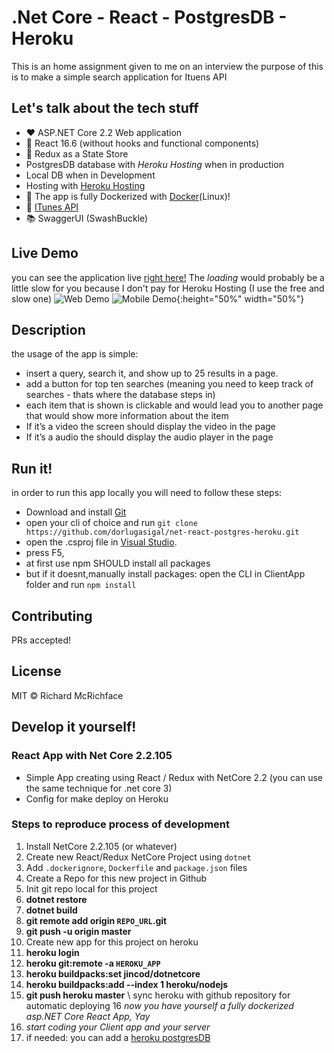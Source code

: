 
# .Net Core - React - PostgresDB - Heroku

This is an home assignment given to me on an interview 
the purpose of this is to make a simple search application for Ituens API

## Let's talk about the tech stuff
 - :heart: ASP.NET Core 2.2 Web application 
 - :statue_of_liberty: React 16.6  (without hooks and functional components)
 - :convenience_store: Redux as a State Store
 - PostgresDB database with *Heroku Hosting* when in production
 - Local DB when in Development
 - Hosting with [Heroku Hosting](https://www.heroku.com/home)
 - :whale: The app is fully Dockerized with [Docker](https://www.docker.com/)(Linux)!
 - :musical_note: [ITunes API](https://affiliate.itunes.apple.com/resources/documentation/itunes-store-web-service-search-api/)
 - :books: SwaggerUI (SwashBuckle)


## Live Demo
you can see the application live [right here!](https://net-react-postgres.herokuapp.com/)
The *loading* would probably be a little slow for you because I don't pay for Heroku Hosting (I use the free and slow one)
![Web Demo](https://s5.gifyu.com/images/recorda031bc6a38ef86b4.gif)
![Mobile Demo](https://s5.gifyu.com/images/mobile.gif){:height="50%" width="50%"}


## Description

the usage of the app is simple:
- insert a query, search it, and show up to 25 results in a page.
- add a button for top ten searches (meaning you need to keep track of searches - thats where the database steps in)
- each item that is shown is clickable and would lead you to another page that would show more information about the item
- If it’s a video the screen should display the video in the page
- If it’s a audio the should display the audio player in the page


## Run it!

in order to run this app locally you will need to follow these steps:
 - Download and install [Git](https://git-scm.com/downloads)
 - open your cli of choice and run `git clone https://github.com/dorlugasigal/net-react-postgres-heroku.git`
 - open the .csproj file in [Visual Studio](https://visualstudio.microsoft.com/downloads/).
 - press F5, 
 - at first use npm SHOULD install all packages
 - but if it doesnt,manually install packages: open the CLI in ClientApp folder and run `npm install`


## Contributing

PRs accepted!

## License

MIT © Richard McRichface

## Develop it yourself!
### React App with Net Core 2.2.105

- Simple App creating using React / Redux with NetCore 2.2 (you can use the same technique for .net core 3)
- Config for make deploy on Heroku

### Steps to reproduce process of development

1. Install NetCore 2.2.105 (or whatever)
2. Create new React/Redux NetCore Project using `dotnet`
3. Add `.dockerignore`, `Dockerfile` and `package.json` files 
4. Create a Repo for this new project in Github
5. Init git repo local for this project
6. **dotnet restore**
7. **dotnet build**
8. **git remote add origin `REPO_URL`.git**
9. **git push -u origin master**
10. Create new app for this project on heroku
11. **heroku login**
12. **heroku git:remote -a `HEROKU_APP`**
13. **heroku buildpacks:set jincod/dotnetcore**
14. **heroku buildpacks:add --index 1 heroku/nodejs**
15. **git push heroku master** \ sync heroku with github repository for automatic deploying
16  *now you have yourself a fully dockerized asp.NET Core React App, Yay*
17. *start coding your Client app and your server*
18. if needed: you can add a [heroku postgresDB ](https://www.heroku.com/postgres)
